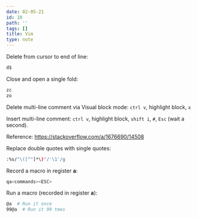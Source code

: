 ```yaml
---
date: 02-05-21
id: 10
path: ''
tags: []
title: Vim
type: note
---
```


Delete from cursor to end of line:

```bash
d$
```

Close and open a single fold:

```bash
zc
zo
```

Delete multi-line comment via Visual block mode: `ctrl v`, highlight block, `x`

Insert multi-line comment: `ctrl v`, highlight block, `shift i`, `#`, `Esc`
(wait a second).

Reference: <https://stackoverflow.com/a/1676690/14508>

Replace double quotes with single quotes:

```bash
:%s/"\([^"]*\)"/'\1'/g
```

Record a macro in register **a**:

```bash
qa<commands><ESC>
```

Run a macro (recorded in register **a**):

```bash
@a  # Run it once
99@a  # Run it 99 tmes
```